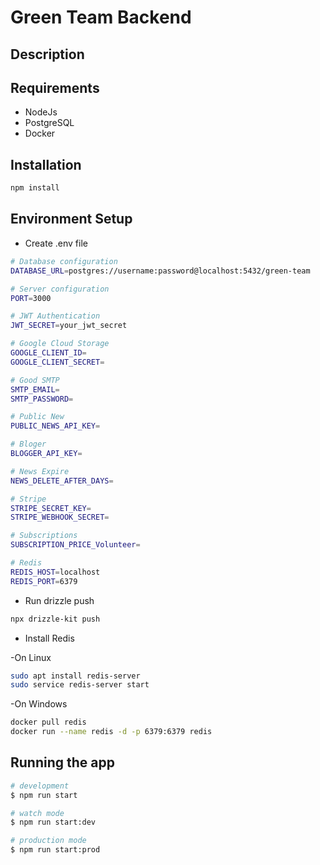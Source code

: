 # Green Team Backend

## Description

## Requirements

* NodeJs
* PostgreSQL
* Docker

## Installation

```bash
npm install
```

## Environment Setup

* Create .env file

```bash
# Database configuration
DATABASE_URL=postgres://username:password@localhost:5432/green-team

# Server configuration
PORT=3000

# JWT Authentication
JWT_SECRET=your_jwt_secret

# Google Cloud Storage
GOOGLE_CLIENT_ID=
GOOGLE_CLIENT_SECRET=

# Good SMTP
SMTP_EMAIL=
SMTP_PASSWORD=

# Public New
PUBLIC_NEWS_API_KEY=

# Bloger
BLOGGER_API_KEY=

# News Expire
NEWS_DELETE_AFTER_DAYS=

# Stripe
STRIPE_SECRET_KEY=
STRIPE_WEBHOOK_SECRET=

# Subscriptions
SUBSCRIPTION_PRICE_Volunteer=

# Redis
REDIS_HOST=localhost
REDIS_PORT=6379
```

* Run drizzle push

```bash
npx drizzle-kit push
```

* Install Redis

-On Linux

```bash
sudo apt install redis-server
sudo service redis-server start
```

-On Windows

```bash
docker pull redis
docker run --name redis -d -p 6379:6379 redis
```

## Running the app

```bash
# development
$ npm run start

# watch mode
$ npm run start:dev

# production mode
$ npm run start:prod
```
